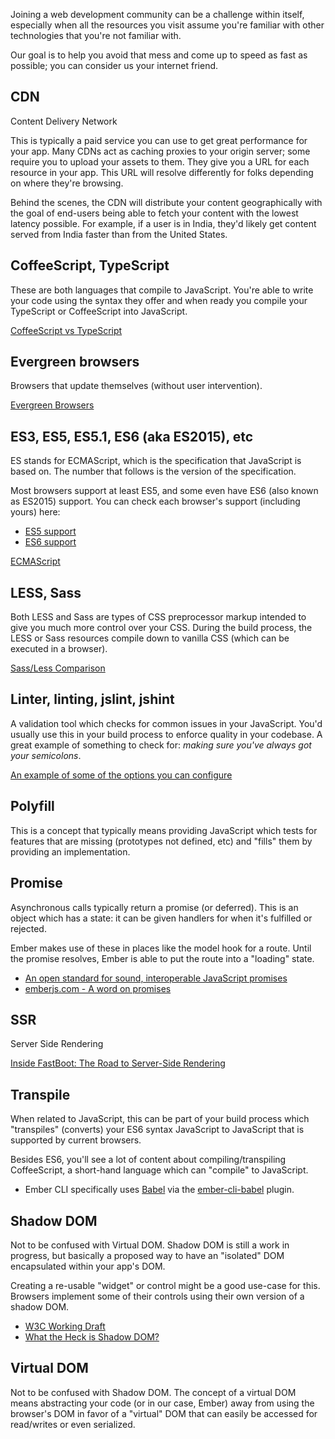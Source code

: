 Joining a web development community can be a challenge within itself, especially when all the resources you visit assume you're familiar with other technologies that you're not familiar with.

Our goal is to help you avoid that mess and come up to speed as fast as possible; you can consider us your internet friend.

## CDN

Content Delivery Network

This is typically a paid service you can use to get great performance for your app. Many CDNs act as caching proxies to your origin server; some require you to upload your assets to them. They give you a URL for each resource in your app. This URL will resolve differently for folks depending on where they're browsing.

Behind the scenes, the CDN will distribute your content geographically with the goal of end-users being able to fetch your content with the lowest latency possible. For example, if a user is in India, they'd likely get content served from India faster than from the United States.

## CoffeeScript, TypeScript

These are both languages that compile to JavaScript. You're able to write your code using the syntax they offer and when ready you compile your TypeScript or CoffeeScript into JavaScript.

[CoffeeScript vs TypeScript](http://www.stoutsystems.com/articles/coffeescript-versus-typescript/)

## Evergreen browsers

Browsers that update themselves (without user intervention).

[Evergreen Browsers](http://tomdale.net/2013/05/evergreen-browsers/)

## ES3, ES5, ES5.1, ES6 (aka ES2015), etc

ES stands for ECMAScript, which is the specification that JavaScript is based on. The number that follows is the version of the specification.

Most browsers support at least ES5, and some even have ES6 (also known as ES2015) support. You can check each browser's support (including yours) here:

* [ES5 support](http://kangax.github.io/compat-table/es5/)
* [ES6 support](http://kangax.github.io/compat-table/es6/)

[ECMAScript](https://en.wikipedia.org/wiki/ECMAScript)

## LESS, Sass

Both LESS and Sass are types of CSS preprocessor markup intended to give you much more control over your CSS. During the build process, the LESS or Sass resources compile down to vanilla CSS (which can be executed in a browser).

[Sass/Less Comparison](https://gist.github.com/chriseppstein/674726)

## Linter, linting, jslint, jshint

A validation tool which checks for common issues in your JavaScript. You'd usually use this in your build process to enforce quality in your codebase. A great example of something to check for: *making sure you've always got your semicolons*.

[An example of some of the options you can configure](http://jshint.com/docs/options/)

## Polyfill

This is a concept that typically means providing JavaScript which tests for features that are missing (prototypes not defined, etc) and "fills" them by providing an implementation.

## Promise

Asynchronous calls typically return a promise (or deferred). This is an object which has a state: it can be given handlers for when it's fulfilled or rejected.

Ember makes use of these in places like the model hook for a route. Until the promise resolves, Ember is able to put the route into a "loading" state.

* [An open standard for sound, interoperable JavaScript promises](https://promisesaplus.com/)
* [emberjs.com - A word on promises](http://emberjs.com/guides/routing/asynchronous-routing/#toc_a-word-on-promises)

## SSR

Server Side Rendering

[Inside FastBoot: The Road to Server-Side Rendering](http://emberjs.com/blog/2014/12/22/inside-fastboot-the-road-to-server-side-rendering.html)

## Transpile

When related to JavaScript, this can be part of your build process which "transpiles" (converts) your ES6 syntax JavaScript to JavaScript that is supported by current browsers.

Besides ES6, you'll see a lot of content about compiling/transpiling CoffeeScript, a short-hand language which can "compile" to JavaScript.

* Ember CLI specifically uses [Babel](https://babeljs.io/) via the [ember-cli-babel](https://github.com/babel/ember-cli-babel) plugin.

## Shadow DOM

Not to be confused with Virtual DOM. Shadow DOM is still a work in progress, but basically a proposed way to have an "isolated" DOM encapsulated within your app's DOM.

Creating a re-usable "widget" or control might be a good use-case for this. Browsers implement some of their controls using their own version of a shadow DOM.

* [W3C Working Draft](http://www.w3.org/TR/shadow-dom/)
* [What the Heck is Shadow DOM?](http://glazkov.com/2011/01/14/what-the-heck-is-shadow-dom/)

## Virtual DOM

Not to be confused with Shadow DOM. The concept of a virtual DOM means abstracting your code (or in our case, Ember) away from using the browser's DOM in favor of a "virtual" DOM that can easily be accessed for read/writes or even serialized.